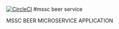 [![CircleCI](https://dl.circleci.com/status-badge/img/gh/PAVAN-KUMAR23/mssc-beer-service/tree/main.svg?style=svg)](https://dl.circleci.com/status-badge/redirect/gh/PAVAN-KUMAR23/mssc-beer-service/tree/main)
#mssc beer service

MSSC BEER MICROSERVICE APPLICATION